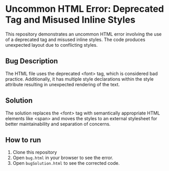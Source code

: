 # Uncommon HTML Error: Deprecated Tag and Misused Inline Styles

This repository demonstrates an uncommon HTML error involving the use of a deprecated tag and misused inline styles. The code produces unexpected layout due to conflicting styles.

## Bug Description
The HTML file uses the deprecated &lt;font&gt; tag, which is considered bad practice.  Additionally, it has multiple style declarations within the style attribute resulting in unexpected rendering of the text.

## Solution
The solution replaces the &lt;font&gt; tag with semantically appropriate HTML elements like &lt;span&gt; and moves the styles to an external stylesheet for better maintainability and separation of concerns.

## How to run
1. Clone this repository
2. Open `bug.html` in your browser to see the error.
3. Open `bugSolution.html` to see the corrected code.